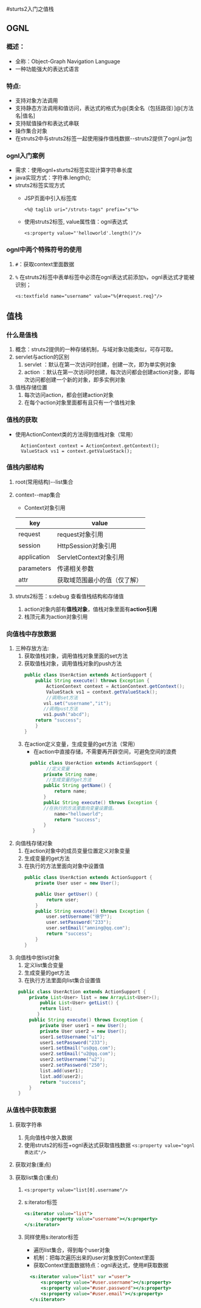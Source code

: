 #sturts2入门之值栈

## OGNL
### 概述：
* 全称：Object-Graph Navigation Language
* 一种功能强大的表达式语言
### 特点:
* 支持对象方法调用
* 支持静态方法调用和值访问，表达式的格式为@[类全名（包括路径）]@[方法名|值名]
* 支持赋值操作和表达式串联
* 操作集合对象
* 在struts2中与struts2标签一起使用操作值栈数据--struts2提供了ognl.jar包
### ognl入门案例
* 需求：使用ognl+sturts2标签实现计算字符串长度
* java实现方式：字符串.length();
* struts2标签实现方式
  * JSP页面中引入标签库
        
    `<%@ taglib uri="/struts-tags" prefix="s"%>`
  * 使用struts2标签, value属性值：ognl表达式
        
     `<s:property value="'helloworld'.length()"/>`
### ognl中两个特殊符号的使用
1. `#`：获取context里面数据
2. `%`  在struts2标签中表单标签中必须在ognl表达式前添加`%`，ognl表达式才能被识别；
    
    `<s:textfield name="username" value="%{#request.req}"/>`
    
## 值栈
### 什么是值栈
1. 概念：struts2提供的一种存储机制，与域对象功能类似，可存可取。
2. servlet与action的区别
    1. servlet ：默认在第一次访问时创建，创建一次，即为单实例对象
    2. action ：默认在第一次访问时创建，每次访问都会创建action对象，即每次访问都创建一个新的对象，即多实例对象
3. 值栈存储位置
    1. 每次访问action，都会创建action对象
    2. 在每个action对象里面都有且只有一个值栈对象
###  值栈的获取
* 使用ActionContext类的方法得到值栈对象（常用）
   ````
     ActionContext context = ActionContext.getContext();
     ValueStack vs1 = context.getValueStack();
   ````
### 值栈内部结构

1. root(常用结构)--list集合
2. context--map集合

    * Context对象引用
    
    key | value
    ---|---
    request|request对象引用
    session|HttpSession对象引用
    application|ServletContext对象引用
    parameters|传递相关参数
    attr|获取域范围最小的值（仅了解）
3. struts2标签：s:debug 查看值栈结构和存储值
    1. action对象内部有**值栈对象**，值栈对象里面有**action引用**
    2. 栈顶元素为action对象引用
    
### 向值栈中存放数据
1. 三种存放方法:
    1. 获取值栈对象，调用值栈对象里面的set方法
    2. 获取值栈对象，调用值栈对象的push方法
        ```java
        public class UserAction extends ActionSupport {
            public String execute() throws Exception {
                ActionContext context = ActionContext.getContext();
                ValueStack vs1 = context.getValueStack();
                //调用set方法
               vsl.set("username","it");
               //调用pust方法
               vs1.push("abcd");
            return "success";
            }
        }
        ```
    3. 在action定义变量，生成变量的get方法（常用）
        * 在action中直接存储，不需要再开辟空间，可避免空间的浪费
        ```java
          public class UserAction extends ActionSupport {
                //定义变量
               private String name;
                //生成变量的get方法
               public String getName() {
                   return name;
               }
               public String execute() throws Exception {
               //在执行的方法里面向变量设置值。
                   name="helloworld";
                   return "success";
               }
           }                               
          ```  
2. 向值栈存储对象
    1. 在action对象中的成员变量位置定义对象变量
    2. 生成变量的get方法
    3. 在执行的方法里面向对象中设置值
        ```java
        public class UserAction extends ActionSupport {
            private User user = new User();
        
            public User getUser() {
                return user;
            }
            public String execute() throws Exception {
                user.setUsername("徐宁");
                user.setPassword("233");
                user.setEmail("amning@qq.com");
                return "success";
            }
        }
        ```  
3. 向值栈中放list对象
    1. 定义list集合变量
    2. 生成变量的get方法
    3. 在执行方法里面向list集合设置值  
    ```java
     public class UserAction extends ActionSupport {
         private List<User> list = new ArrayList<User>();
             public List<User> getList() {
             return list;
            }
         public String execute() throws Exception { 
             private User user1 = new User();
             private User user2 = new User();
             user1.setUsername("u1");
             user1.setPassword("233");
             user1.setEmail("us@qq.com");
             user2.setEmail("u2@qq.com");
             user2.setUsername("u2");
             user2.setPassword("250");
             list.add(user1);
             list.add(user2);
             return "success";
         }
     }
    ```  
### 从值栈中获取数据
1. 获取字符串
    1. 先向值栈中放入数据
    2. 使用struts2的标签+ognl表达式获取值栈数据
        `<s:property value="ognl表达式"/>`
2. 获取对象(重点)
    
3. 获取list集合(重点)
    1. `<s:property value="list[0].username"/>`
    2. s:iterator标签
         ```jsp
         <s:iterator value="list">
                <s:property value="username"></s:property>
         </s:iterator>
         ```
        
    3. 同样使用s:iterator标签
        * 遍历list集合，得到每个user对象
        * 机制：把每次遍历出来的user对象放到Context里面
        * 获取Context里面数据特点：ognl表达式，使用#获取数据
         ```jsp
           <s:iterator value="list" var ="user">
               <s:property value="#user.username"></s:property>
               <s:property value="#user.password"></s:property>
               <s:property value="#user.email"></s:property>
           </s:iterator>
        ```
           
            